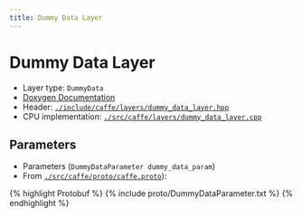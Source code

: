 ```yaml
---
title: Dummy Data Layer
---
```


# Dummy Data Layer

* Layer type: `DummyData`
* [Doxygen Documentation](http://caffe.berkeleyvision.org/doxygen/classcaffe_1_1DummyDataLayer.md)
* Header: [`./include/caffe/layers/dummy_data_layer.hpp`](https://github.com/BVLC/caffe/blob/master/include/caffe/layers/dummy_data_layer.hpp)
* CPU implementation: [`./src/caffe/layers/dummy_data_layer.cpp`](https://github.com/BVLC/caffe/blob/master/src/caffe/layers/dummy_data_layer.cpp)


## Parameters

* Parameters (`DummyDataParameter dummy_data_param`)
* From [`./src/caffe/proto/caffe.proto`](https://github.com/BVLC/caffe/blob/master/src/caffe/proto/caffe.proto)):

{% highlight Protobuf %}
{% include proto/DummyDataParameter.txt %}
{% endhighlight %}
